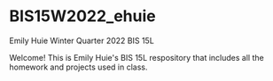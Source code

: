 # BIS15W2022_ehuie
Emily Huie Winter Quarter 2022 BIS 15L

Welcome! 
This is Emily Huie's BIS 15L respository that includes all the homework and projects used in class. 
